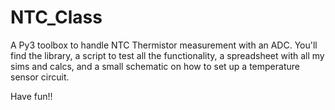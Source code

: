 NTC_Class
=========

A Py3 toolbox to handle NTC Thermistor measurement with an ADC.
You'll find the library, a script to test all the functionality,
a spreadsheet with all my sims and calcs, and a small schematic on
how to set up a temperature sensor circuit.

Have fun!!
